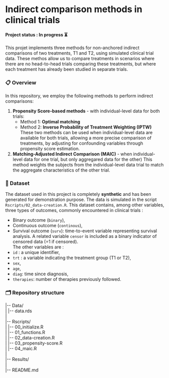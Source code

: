 # Indirect comparison methods in clinical trials
#### Project status : In progress ⏳
This projet implements three methods for non-anchored indirect comparisons of two treatments, T1 and T2, using simulated clinical trial data. These methos allow us to compare treatments in scenarios where there are no head-to-head trials comparing these treatments, but where each treatment has already been studied in separate trials.

### 📋 Overview
In this repository, we employ the following methods to perform indirect comparisons:

1. **Propensity Score-based methods** - with individual-level data for both trials:
   - Method 1: **Optimal matching**
   - Method 2: **Inverse Probability of Treatment Weighting (IPTW)**
These two methods can be used when individual-level data are available for both trials, allowing a more precise comparison of treatments, by adjusting for confounding variables through propensity score estimation.
2. **Matching-Adjusted Indirect Comparison (MAIC)** - when individual-level data for one trial, but only aggregared data for the other)
This method weights the subjects from the individual-level data trial to match the aggregate characteristics of the other trial.

### 🧬 Dataset
The dataset used in this project is completely **synthetic** and has been generated for demonstration purpose. The data is simulated in the script `Rscripts/02_data-creation.R`. This dataset contains, among other variables, three types of outcomes, commonly encountered in clinical trials :
- Binary outcome (`binary`),
- Continuous outcome (`continous`),
- Survival outcome (`surv`): time-to-event variable representing survival analysis. A related variable `censor` is included as a binary indicator of censored data (=1 if censored).  
The other variables are :
- `id` : a unique identifier,
- `trt` : a variable indicating the treatment group (T1 or T2),
- `sex`,
- `age`,
- `diag`: time since diagnosis,
- `therapies`: number of therapies previously followed.

### 🗂️ Repository structure

|-- Data/  
|      |-- data.rds  
|  
|-- Rscripts/  
|      |-- 00_initialize.R  
|      |-- 01_functions.R  
|      |-- 02_data-creation.R  
|      |-- 03_propensity-score.R  
|      |-- 04_maic.R  
|  
|-- Results/  
|  
|-- README.md


